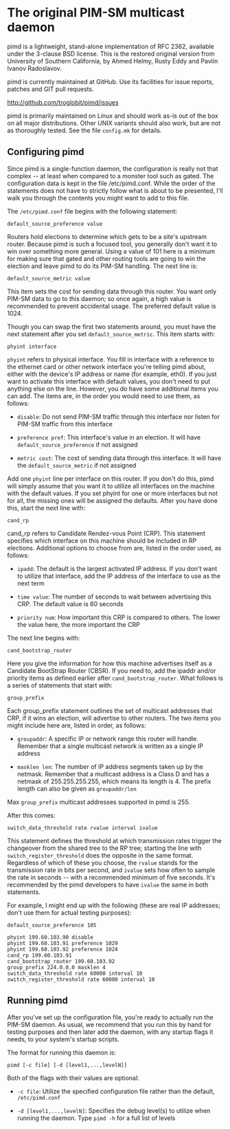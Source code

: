 The original PIM-SM multicast daemon
====================================

pimd is a lightweight, stand-alone implementation of RFC 2362, available
under the 3-clause BSD license.  This is the restored original version
from University of Southern California, by Ahmed Helmy, Rusty Eddy and
Pavlin Ivanov Radoslavov.

pimd is currently maintained at GitHub.  Use its facilities for issue
reports, patches and GIT pull requests.

  http://github.com/troglobit/pimd/issues

pimd is primarily maintained on Linux and should work as-is out of the
box on all major distributions.  Other UNIX variants should also work,
but are not as thoroughly tested.  See the file `config.mk` for details.
 
Configuring pimd
----------------

Since pimd is a single-function daemon, the configuration is really not
that complex -- at least when compared to a monster tool such as
gated. The configuration data is kept in the file /etc/pimd.conf.  While
the order of the statements does not have to strictly follow what is
about to be presented, I'll walk you through the contents you might want
to add to this file.

The `/etc/pimd.conf` file begins with the following statement:

    default_source_preference value

Routers hold elections to determine which gets to be a site's upstream
router.  Because pimd is such a focused tool, you generally don't want
it to win over something more general.  Using a value of 101 here is a
minimum for making sure that gated and other routing tools are going to
win the election and leave pimd to do its PIM-SM handling.  The next
line is:

    default_source_metric value

This item sets the cost for sending data through this router.  You want only
PIM-SM data to go to this daemon; so once again, a high value is recommended
to prevent accidental usage.  The preferred default value is 1024.

Though you can swap the first two statements around, you must have the next
statement after you set `default_source_metric`.  This item starts with:

    phyint interface

`phyint` refers to physical interface.  You fill in interface with a
reference to the ethernet card or other network interface you're telling
pimd about, either with the device's IP address or name (for example,
eth0).  If you just want to activate this interface with default values,
you don't need to put anything else on the line.  However, you do have
some additional items you can add.  The items are, in the order you
would need to use them, as follows:

   * `disable`:  Do not send PIM-SM traffic through this interface nor listen
     for PIM-SM traffic from this interface

   * `preference pref`:  This interface's value in an election. It will have
     `default_source_preference` if not assigned

   * `metric cost`:  The cost of sending data through this interface. It will
     have the `default_source_metric` if not assigned

Add one `phyint` line per interface on this router.  If you don't do
this, pimd will simply assume that you want it to utilize all interfaces
on the machine with the default values.  If you set phyint for one or
more interfaces but not for all, the missing ones will be assigned the
defaults.  After you have done this, start the next line with:

    cand_rp

cand_rp refers to Candidate Rendez-vous Point (CRP).  This statement
specifies which interface on this machine should be included in RP
elections.  Additional options to choose from are, listed in the order
used, as follows:

   * `ipadd`: The default is the largest activated IP address. If you
     don't want to utilize that interface, add the IP address of the
     interface to use as the next term

   * `time value`: The number of seconds to wait between advertising
     this CRP. The default value is 60 seconds

   * `priority num`: How important this CRP is compared to others. The
     lower the value here, the more important the CRP

The next line begins with:

    cand_bootstrap_router

Here you give the information for how this machine advertises itself as
a Candidate BootStrap Router (CBSR).  If you need to, add the ipaddr
and/or priority items as defined earlier after `cand_bootstrap_router`.
What follows is a series of statements that start with:

    group_prefix

Each group_prefix statement outlines the set of multicast addresses that
CRP, if it wins an election, will advertise to other routers. The two
items you might include here are, listed in order, as follows:

   * `groupaddr`: A specific IP or network range this router will
     handle.  Remember that a single multicast network is written as a
     single IP address

   * `masklen len`: The number of IP address segments taken up by the
     netmask.  Remember that a multicast address is a Class D and has a
     netmask of 255.255.255.255, which means its length is 4.  The
     prefix length can also be given as `groupaddr/len`

Max `group_prefix` multicast addresses supported in pimd is 255.

After this comes:

    switch_data_threshold rate rvalue interval ivalue

This statement defines the threshold at which transmission rates trigger
the changeover from the shared tree to the RP tree; starting the line
with `switch_register_threshold` does the opposite in the same format.
Regardless of which of these you choose, the `rvalue` stands for the
transmission rate in bits per second, and `ivalue` sets how often to
sample the rate in seconds -- with a recommended minimum of five
seconds.  It's recommended by the pimd developers to have `ivalue` the
same in both statements.

For example, I might end up with the following (these are real IP
addresses; don't use them for actual testing purposes):

    default_source_preference 105
    
    phyint 199.60.103.90 disable
    phyint 199.60.103.91 preference 1029
    phyint 199.60.103.92 preference 1024
    cand_rp 199.60.103.91
    cand_bootstrap_router 199.60.103.92
    group_prefix 224.0.0.0 masklen 4
    switch_data_threshold rate 60000 interval 10
    switch_register_threshold rate 60000 interval 10


Running pimd
------------

After you've set up the configuration file, you're ready to actually run
the PIM-SM daemon.  As usual, we recommend that you run this by hand for
testing purposes and then later add the daemon, with any startup flags
it needs, to your system's startup scripts.

The format for running this daemon is:

    pimd [-c file] [-d [level1,...,levelN]]

Both of the flags with their values are optional:

   * `-c file`: Utilize the specified configuration file rather than the
      default, `/etc/pimd.conf`

   * `-d [level1,...,levelN]`: Specifies the debug level(s) to utilize
      when running the daemon.  Type `pimd -h` for a full list of levels

